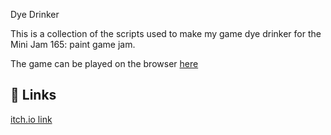 
Dye Drinker

This is a collection of the scripts used to make my game dye drinker for the Mini Jam 165: paint game jam.

The game can be played on the browser <a href="https://vgc12.itch.io/dye-drinker"> here </a>

## 🔗 Links
<a href="https://vgc12.itch.io">itch.io link</a>

